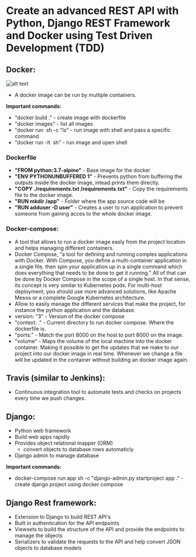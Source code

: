 # Create an advanced REST API with Python, Django REST Framework and Docker using Test Driven Development (TDD)


## Docker:

![alt text](https://image.slidesharecdn.com/icwe2016dockertutorial-160607091958/95/using-docker-containers-to-improve-reproducibility-in-software-and-web-engineering-37-638.jpg?cb=1474409524)

- A docker image can be run by multiple containers.

**Important commands:**
- "docker build ." - create image with dockerfile
- "docker images" - list all images
- "docker run <image> sh -c "ls" - run image with shell and pass a specific command 
- "docker run -it <image> sh" - run image and open shell

### Dockerfile 
- **"FROM python:3.7-alpine"** - Base image for the docker 
- **"ENV PYTHONUNBUFFERED 1"** - Prevents python from buffering the outputs inside the docker image, intead prints them directly.
- **"COPY ./requirements.txt /requirements.txt"** - Copy the requirements file to the docker image.
- **"RUN mkdir /app"** - Folder where the app source code will be 
- **"RUN adduser -D user"** - Creates a user to run application to prevent someone from gaining acces to the whole docker image.

### Docker-compose:

- A tool that allows to run a docker image easly from the project location and helps managing different containers. 
- Docker Compose, “a tool for defining and running complex applications with Docker. With Compose, you define a multi-container application in a single file, then spin your application up in a single command which does everything that needs to be done to get it running.” 
All of that can be done by Docker Compose in the scope of a single host. In that sense, its concept is very similar to Kubernetes pods. For multi-host deployment, you should use more advanced solutions, like Apache Mesos or a complete Google Kubernetes architecture. 
- Allow to easily manage the different services that make the project, for instance the python application and the database.
- version: "3" - Version of the docker compose
- "context: ." - Current directory to run docker compose. Where the dockerfile is.
- "ports:" - Match the port 8000 on the host to port 8000 on the image.
- "volume" - Maps the volume of the local machine into the docker container. Making it possible to get the updates that we make to our project into our docker image in real time. Whenever we change a file will be updated in the container without building an docker image again.

## Travis (similar to Jenkins):
- Continuous integration tool to automate tests and checks on projects every time we push changes.

## Django:
- Python web framework
- Build web apps rapidly
- Provides object relational mapper (ORM)
    - convert objects to database rows automaticly
- Django admin to manage database

**Important commands:**
- docker-compose run app sh -c "django-admin.py startproject app ." - create django project using docker compose

## Django Rest framework:
- Extension to Django to build REST API's
- Built in authentication for the API endpoints
- Viewsets to build the structure of the API and provide the endpoints to manage the objects
- Serializers to validate the requests to the API and help convert JSON objects to database models

